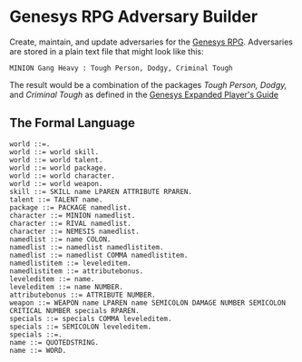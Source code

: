 # Genesys RPG Adversary Builder

Create, maintain, and update adversaries for the [Genesys RPG](https://www.fantasyflightgames.com/en/products/genesys/).  Adversaries are stored in a plain text file that might look like this:

    MINION Gang Heavy : Tough Person, Dodgy, Criminal Tough

The result would be a combination of the packages *Tough Person,* *Dodgy,* and *Criminal Tough* as defined in the [Genesys Expanded Player's Guide](https://www.drivethrurpg.com/product/298208/Genesys-Expanded-Players-Guide)

## The Formal Language

    world ::=.
    world ::= world skill.
    world ::= world talent.
    world ::= world package.
    world ::= world character.
    world ::= world weapon.
    skill ::= SKILL name LPAREN ATTRIBUTE RPAREN.
    talent ::= TALENT name.
    package ::= PACKAGE namedlist.
    character ::= MINION namedlist.
    character ::= RIVAL namedlist.
    character ::= NEMESIS namedlist.
    namedlist ::= name COLON.
    namedlist ::= namedlist namedlistitem.
    namedlist ::= namedlist COMMA namedlistitem.
    namedlistitem ::= leveleditem.
    namedlistitem ::= attributebonus.
    leveleditem ::= name.
    leveleditem ::= name NUMBER.
    attributebonus ::= ATTRIBUTE NUMBER.
    weapon ::= WEAPON name LPAREN name SEMICOLON DAMAGE NUMBER SEMICOLON CRITICAL NUMBER specials RPAREN.
    specials ::= specials COMMA leveleditem.
    specials ::= SEMICOLON leveleditem.
    specials ::=.
    name ::= QUOTEDSTRING.
    name ::= WORD.

